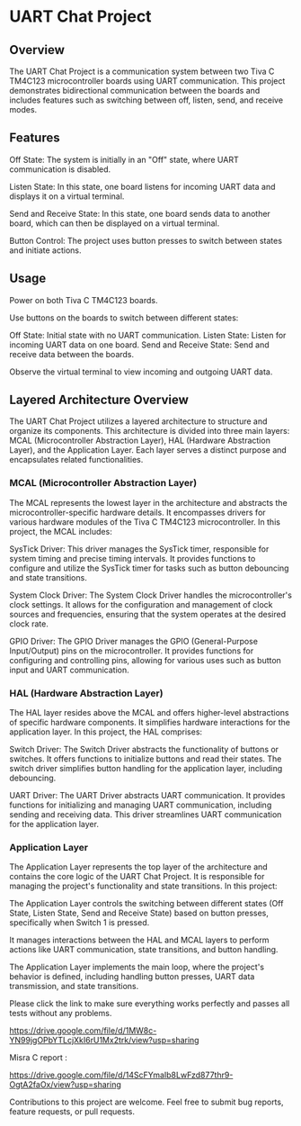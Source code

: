 # UART Chat Project

## Overview

The UART Chat Project is a communication system between two Tiva C TM4C123 microcontroller boards using UART communication. 
This project demonstrates bidirectional communication between the boards and includes features such as switching between off, listen, send, and receive modes.

## Features

Off State: The system is initially in an "Off" state, where UART communication is disabled.

Listen State: In this state, one board listens for incoming UART data and displays it on a virtual terminal.

Send and Receive State: In this state, one board sends data to another board, which can then be displayed on a virtual terminal.

Button Control: The project uses button presses to switch between states and initiate actions.

## Usage

Power on both Tiva C TM4C123 boards.

Use buttons on the boards to switch between different states:

   Off State: Initial state with no UART communication.
   Listen State: Listen for incoming UART data on one board.
   Send and Receive State: Send and receive data between the boards.
    
Observe the virtual terminal to view incoming and outgoing UART data.

## Layered Architecture Overview

The UART Chat Project utilizes a layered architecture to structure and organize its components. 
This architecture is divided into three main layers: MCAL (Microcontroller Abstraction Layer), HAL (Hardware Abstraction Layer), and the Application Layer. 
Each layer serves a distinct purpose and encapsulates related functionalities.

### MCAL (Microcontroller Abstraction Layer)

The MCAL represents the lowest layer in the architecture and abstracts the microcontroller-specific hardware details. It encompasses drivers for various hardware modules of the Tiva C TM4C123 microcontroller. In this project, the MCAL includes:

   SysTick Driver: This driver manages the SysTick timer, responsible for system timing and precise timing intervals. It provides functions to configure and utilize the SysTick timer for tasks such as button debouncing and state transitions.

   System Clock Driver: The System Clock Driver handles the microcontroller's clock settings. It allows for the configuration and management of clock sources and frequencies, ensuring that the system operates at the desired clock rate.

   GPIO Driver: The GPIO Driver manages the GPIO (General-Purpose Input/Output) pins on the microcontroller. It provides functions for configuring and controlling pins, allowing for various uses such as button input and UART communication.

### HAL (Hardware Abstraction Layer)
The HAL layer resides above the MCAL and offers higher-level abstractions of specific hardware components. It simplifies hardware interactions for the application layer. In this project, the HAL comprises:

   Switch Driver: The Switch Driver abstracts the functionality of buttons or switches. It offers functions to initialize buttons and read their states. The switch driver simplifies button handling for the application layer, including debouncing.

   UART Driver: The UART Driver abstracts UART communication. It provides functions for initializing and managing UART communication, including sending and receiving data. This driver streamlines UART communication for the application layer.

### Application Layer
The Application Layer represents the top layer of the architecture and contains the core logic of the UART Chat Project. It is responsible for managing the project's functionality and state transitions. In this project:

The Application Layer controls the switching between different states (Off State, Listen State, Send and Receive State) based on button presses, specifically when Switch 1 is pressed.

It manages interactions between the HAL and MCAL layers to perform actions like UART communication, state transitions, and button handling.

The Application Layer implements the main loop, where the project's behavior is defined, including handling button presses, UART data transmission, and state transitions.

Please click the link to make sure everything works perfectly and passes all tests without any problems.

https://drive.google.com/file/d/1MW8c-YN99jgOPbYTLcjXkI6rU1Mx2trk/view?usp=sharing

Misra C report :

https://drive.google.com/file/d/14ScFYmaIb8LwFzd877thr9-OgtA2faOx/view?usp=sharing

Contributions to this project are welcome. Feel free to submit bug reports, feature requests, or pull requests.
